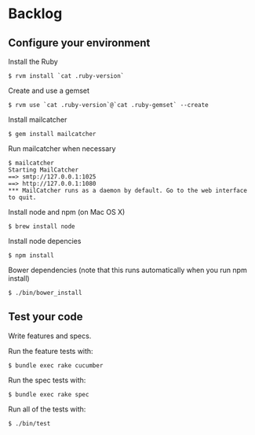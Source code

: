 # Backlog

## Configure your environment

Install the Ruby

    $ rvm install `cat .ruby-version`

Create and use a gemset

    $ rvm use `cat .ruby-version`@`cat .ruby-gemset` --create

Install mailcatcher

    $ gem install mailcatcher

Run mailcatcher when necessary

    $ mailcatcher
    Starting MailCatcher
    ==> smtp://127.0.0.1:1025
    ==> http://127.0.0.1:1080
    *** MailCatcher runs as a daemon by default. Go to the web interface to quit.

Install node and npm (on Mac OS X)

    $ brew install node

Install node depencies

    $ npm install

Bower dependencies (note that this runs automatically when you run npm install)

    $ ./bin/bower_install

## Test your code

Write features and specs.

Run the feature tests with:

    $ bundle exec rake cucumber

Run the spec tests with:

    $ bundle exec rake spec

Run all of the tests with:

    $ ./bin/test
